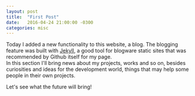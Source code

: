 ```yaml
---
layout: post
title:  "First Post"
date:   2016-04-24 21:00:00 -0300
categories: misc
---
```

Today I added a new functionality to this website, a blog. The blogging feature was built with [Jekyll](http://jekyllrb.com/), a good tool for blogware static sites that was recommended by Github itself for my 
page.  
In this section I'll bring news about my projects, works and so on, besides curiosities and ideas for the development world, things that may help some people in their own projects.


Let's see what the future will bring!
